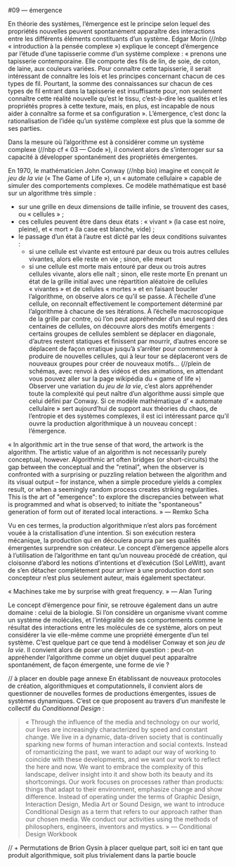 #09 — émergence


En théorie des systèmes, l’émergence est le principe selon lequel des propriétés nouvelles peuvent spontanément apparaître des interactions entre les différents éléments constituants d’un système. Edgar Morin (//nbp « introduction à la pensée complexe ») explique le concept d’émergence par l’étude d’une tapisserie comme d’un système complexe : « prenons une tapisserie contemporaine. Elle comporte des fils de lin, de soie, de coton, de laine, aux couleurs variées. Pour connaître cette tapisserie, il serait intéressant de connaître les lois et les principes concernant chacun de ces types de fil. Pourtant, la somme des connaissances sur chacun de ces types de fil entrant dans la tapisserie est insuffisante pour, non seulement connaître cette réalité nouvelle qu’est le tissu, c’est-à-dire les qualités et les propriétés propres à cette texture, mais, en plus, est incapable de nous aider à connaître sa forme et sa configuration ».
L’émergence, c’est donc la rationalisation de l’idée qu’un système complexe est plus que la somme de ses parties.

Dans la mesure où l’algorithme est à considérer comme un système complexe (//nbp cf « 03 — Code »), il convient alors de s’interroger sur sa capacité à développer spontanément des propriétés émergentes.

En 1970, le mathématicien John Conway (//nbp bio) imagine et conçoit *le jeu de la vie* (« The Game of Life »), un « automate cellulaire » capable de simuler des comportements complexes. Ce modèle mathématique est basé sur un algorithme très simple : 
+ sur une grille en deux dimensions de taille infinie, se trouvent des cases, ou « cellules » ; 
+ ces cellules peuvent être dans deux états : « vivant » (la case est noire, pleine), et « mort » (la case est blanche, vide) ; 
+ le passage d’un état à l’autre est dicté par les deux conditions suivantes : 
	+ si une cellule est vivante est entouré par deux ou trois autres cellules vivantes, alors elle reste en vie ; sinon, elle meurt
	+ si une cellule est morte mais entouré par deux ou trois autres cellules vivante, alors elle naît ; sinon, elle reste morte
En prenant un état de la grille initial avec une répartition aléatoire de cellules « vivantes » et de cellules « mortes » et en faisant boucler l’algorithme, on observe alors ce qu’il se passe. À l’échelle d’une cellule, on reconnaît effectivement le comportement déterminé par l’algorithme à chacune de ses itérations. À l’échelle macroscopique de la grille par contre, où l’on peut appréhender d’un seul regard des centaines de cellules, on découvre alors des motifs émergents : certains groupes de cellules semblent se déplacer en diagonale, d’autres restent statiques et finissent par mourrir, d’autres encore se déplacent de façon erratique jusqu’à s’arrêter pour commencer à produire de nouvelles cellules, qui à leur tour se déplaceront vers de nouveaux groupes pour créer de nouveaux motifs...
(//plein de schémas, avec renvoi à des vidéos et des animations, en attendant vous pouvez aller sur la page wikipédia du « game of life »)
Observer une variation du *jeu de la vie*, c’est alors appréhender toute la complexité qui peut naître d’un algorithme aussi simple que celui défini par Conway. Si ce modèle mathématique d’ « automate cellulaire » sert aujourd’hui de support aux théories du chaos, de l’entropie et des systèmes complexes, il est ici intéressant parce qu’il ouvre la production algorithmique à un nouveau concept : l’émergence.

« In algorithmic art in the true sense of that word, the artwork is the algorithm. The artistic value of an algorithm is not necessarily purely conceptual, however. Algorithmic art often bridges (or short-circuits) the gap between the conceptual and the "retinal", when the observer is confronted with a surprising or puzzling relation between the algorithm and its visual output – for instance, when a simple procedure yields a complex result, or when a seemingly random process creates striking regularities. This is the art of "emergence": to explore the discrepancies between what is programmed and what is observed; to initiate the "spontaneous" generation of form out of iterated local interactions. » — Remko Scha

Vu en ces termes, la production algorithmique n’est alors pas forcément vouée à la cristallisation d’une intention. Si son exécution restera mécanique, la production qui en découlera pourra par ses qualités émergentes surprendre son créateur. Le concept d’émergence appelle alors à l’utilisation de l’algorithme en tant qu’un nouveau procédé de création, qui cloisonne d’abord les notions d’intentions et d’exécution (Sol LeWitt), avant de s’en détacher complètement pour arriver à une production dont son concepteur n’est plus seulement auteur, mais également spectateur.

« Machines take me by surprise with great frequency. » — Alan Turing

Le concept d’émergence pour finir, se retrouve également dans un autre domaine : celui de la biologie. Si l’on considère un organisme vivant comme un système de molécules, et l’intégralité de ses comportements comme le résultat des interactions entre les molécules de ce système, alors on peut considérer la vie elle-même comme une propriété émergente d’un tel système. C’est quelque part ce que tend à modéliser Conway et son *jeu de la vie*.
Il convient alors de poser une dernière question : peut-on appréhender l’algorithme comme un objet duquel peut apparaître spontanément, de façon émergente, une forme de vie ?


// à placer en double page annexe
En établissant de nouveaux protocoles de création, algorithmiques et computationnels, il convient alors de questionner de nouvelles formes de productions émergentes, issues de systèmes dynamiques. C’est ce que proposent au travers d’un manifeste le collectif du *Conditionnal Design* : 
> « Through the influence of the media and technology on our world, our lives are increasingly characterized by speed and constant change. We live in a dynamic, data-driven society that is continually sparking new forms of human interaction and social contexts. Instead of romanticizing the past, we want to adapt our way of working to coincide with these developments, and we want our work to reflect the here and now. We want to embrace the complexity of this landscape, deliver insight into it and show both its beauty and its shortcomings. Our work focuses on processes rather than products: things that adapt to their environment, emphasize change and show difference. Instead of operating under the terms of Graphic Design, Interaction Design, Media Art or Sound Design, we want to introduce Conditional Design as a term that refers to our approach rather than our chosen media. We conduct our activities using the methods of philosophers, engineers, inventors and mystics. » — Conditional Design Workbook

// + Permutations de Brion Gysin à placer quelque part, soit ici en tant que produit algorithmique, soit plus trivialement dans la partie boucle
